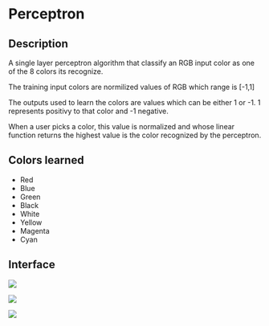 # Perceptron
## Description
A single layer perceptron algorithm that classify an RGB input color as one of the 8 colors its recognize.

The training input colors are normilized values of RGB which range is [-1,1]

The outputs used to learn the colors are values which can be either 1 or -1. 1 represents positivy to that color and -1 negative.

When a user picks a color, this value is normalized and whose linear function returns the highest value is the color recognized by the perceptron.

## Colors learned
- Red
- Blue
- Green
- Black
- White
- Yellow
- Magenta
- Cyan

## Interface
![](https://i.imgur.com/Q5VccHs.png)

![](https://i.imgur.com/nIxP9tW.png)

![](https://i.imgur.com/dZyAYNR.png)
